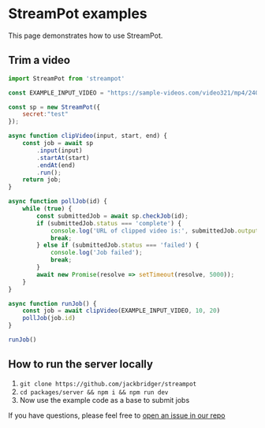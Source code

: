 # StreamPot examples

This page demonstrates how to use StreamPot.

## Trim a video
```js
import StreamPot from 'streampot'

const EXAMPLE_INPUT_VIDEO = "https://sample-videos.com/video321/mp4/240/big_buck_bunny_240p_1mb.mp4";

const sp = new StreamPot({
    secret:"test"
});

async function clipVideo(input, start, end) {
    const job = await sp
        .input(input)
        .startAt(start)
        .endAt(end)
        .run();
    return job;
}

async function pollJob(id) {
    while (true) {
        const submittedJob = await sp.checkJob(id);
        if (submittedJob.status === 'complete') {
            console.log('URL of clipped video is:', submittedJob.output_url);
            break;
        } else if (submittedJob.status === 'failed') {
            console.log('Job failed');
            break;
        }
        await new Promise(resolve => setTimeout(resolve, 5000));
    }
}

async function runJob() {
    const job = await clipVideo(EXAMPLE_INPUT_VIDEO, 10, 20)
    pollJob(job.id)
}

runJob()
```

## How to run the server locally

1. ```git clone https://github.com/jackbridger/streampot```
2. ```cd packages/server && npm i && npm run dev``` 
3. Now use the example code as a base to submit jobs

If you have questions, please feel free to [open an issue in our repo](https://github.com/jackbridger/streampot/issues/new)
